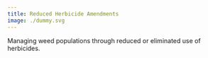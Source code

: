 ```yaml
---
title: Reduced Herbicide Amendments
image: ./dummy.svg
---
```


Managing weed populations through reduced or eliminated use of herbicides.

